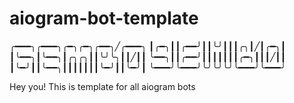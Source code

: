 # aiogram-bot-template
╭━━━╮╭━━━╮╭━╮╭━╮╭━━╮╱╭━━━╮ ┃╭━╮┃┃╭━━╯┃┃╰╯┃┃┃╭╮┃╱┃╭━╮┃ ┃╰━━╮┃╰━━╮┃╭╮╭╮┃┃╰╯╰╮┃┃╱┃┃ ╰━━╮┃┃╭━━╯┃┃┃┃┃┃┃╭━╮┃┃┃╱┃┃ ┃╰━╯┃┃╰━━╮┃┃┃┃┃┃┃╰━╯┃┃╰━╯┃ ╰━━━╯╰━━━╯╰╯╰╯╰╯╰━━━╯╰━━━╯

Hey you!
This is template for all aiogram bots
